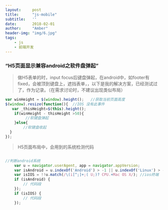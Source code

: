 ```yaml
---
layout:     post
title:      "js-mobile"
subtitle:   ''
date:       2018-02-01
author:     "Amber"
header-img: "img/6.jpg"
tags:
    - js
    - 前端开发
---
```


### “H5页面显示兼容android之软件盘弹起”

>做H5表单的时，input focus后键盘弹起，在android中，如footer有fixed，会被顶到键盘上，遮挡表单，，以下是我的解决方案，已经测试过了，作为记录。（在需求讨论时，不建议出现类似布局）

```js
var winHeight = $(window).height();   //获取当前页面高度
$(window).resize(function(){  //IOS 没有此事件
   var _thisHeight=$(this).height();
    if(winHeight - thisHeight >50){
         //软键盘弹起
    }else{
        //软键盘收起
  }
});

```

>H5页面布局中，会用到的系统检测代码

```js

//判断android系统 
    var u = navigator.userAgent, app = navigator.appVersion;
    var isAndroid = u.indexOf('Android') > -1 || u.indexOf('Linux') > -1; //g
    var isIOS = !!u.match(/\(i[^;]+;( U;)? CPU.+Mac OS X/); //ios终端
    if (isAndroid) {
        // 代码段
    });
    if (isIOS) {
        // 代码段
    });

```
